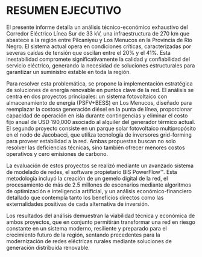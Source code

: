 # RESUMEN EJECUTIVO

El presente informe detalla un análisis técnico-económico exhaustivo del Corredor Eléctrico Línea Sur de 33 kV, una infraestructura de 270 km que abastece a la región entre Pilcaniyeu y Los Menucos en la Provincia de Río Negro. El sistema actual opera en condiciones críticas, caracterizadas por severas caídas de tensión que oscilan entre el 20% y el 41%. Esta inestabilidad compromete significativamente la calidad y confiabilidad del servicio eléctrico, generando la necesidad de soluciones estructurales para garantizar un suministro estable en toda la región.

Para resolver esta problemática, se propone la implementación estratégica de soluciones de energía renovable en puntos clave de la red. El análisis se centra en dos proyectos principales: un sistema fotovoltaico con almacenamiento de energía (PSFV+BESS) en Los Menucos, diseñado para reemplazar la costosa generación diésel en la punta de línea, proporcionar capacidad de operación en isla durante contingencias y eliminar el costo fijo anual de USD 190,000 asociado al alquiler del generador térmico actual. El segundo proyecto consiste en un parque solar fotovoltaico multipropósito en el nodo de Jacobacci, que utiliza tecnología de inversores grid-forming para proveer estabilidad a la red. Ambas propuestas buscan no solo resolver las deficiencias técnicas, sino también ofrecer menores costos operativos y cero emisiones de carbono.

La evaluación de estos proyectos se realizó mediante un avanzado sistema de modelado de redes, el software propietario BIS PowerFlow™. Esta metodología incluyó la creación de un gemelo digital de la red, el procesamiento de más de 2.5 millones de escenarios mediante algoritmos de optimización e inteligencia artificial, y un análisis económico-financiero detallado que contempla tanto los beneficios directos como las externalidades positivas de cada alternativa de inversión.

Los resultados del análisis demuestran la viabilidad técnica y económica de ambos proyectos, que en conjunto permitirán transformar una red en riesgo constante en un sistema moderno, resiliente y preparado para el crecimiento futuro de la región, sentando precedentes para la modernización de redes eléctricas rurales mediante soluciones de generación distribuida renovable.